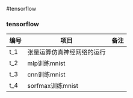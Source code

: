 #tensorflow

<div class="container">
	<div class="row">
		<div class="span4">
			<h3>
				tensorflow
			</h3>
			<table class="table table-condensed table-hover">
				<thead>
					<tr>
						<th>
							<span>编号</span>
						</th>
						<th>
							<span>项目</span>
						</th>
						<th>
							<span>备注</span>
						</th>
					</tr>
				</thead>
				<tbody>
					<tr>
						<td>
							t_1
						</td>
						<td>
							<span>张量运算仿真神经网络的运行</span>
						</td>
						<td>
						</td>
					</tr>
					<tr>
						<td>
							t_2
						</td>
						<td>
							<span>mlp训练mnist</span>
						</td>
						<td>
						</td>
					</tr>
                  					<tr>
						<td>
							t_3
						</td>
						<td>
							<span>cnn训练mnist</span>
						</td>
						<td>
						</td>
					</tr>
                                    					<tr>
						<td>
							t_4
						</td>
						<td>
							<span>sorfmax训练mnist</span>
						</td>
						<td>
						</td>
					</tr>
				</tbody>
			</table>
		</div>
	</div>
</div>